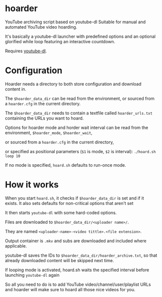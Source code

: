 # hoarder
YouTube archiving script based on youtube-dl
Suitable for manual and automated YouTube video hoarding.

It's basically a youtube-dl launcher with predefined options
and an optional glorified while loop featuring an interactive countdown.

Requires [youtube-dl](http://rg3.github.io/youtube-dl/).

# Configuration

Hoarder needs a directory to both store configuration and download content in.

The `$hoarder_data_dir` can be read from the environment,
or sourced from a `hoarder.cfg` in the current directory.

The `$hoarder_data_dir` needs to contain a textfile called `hoarder_urls.txt`
containing the URLs you want to hoard.

Options for hoarder mode and horder wait interval
can be read from the environment, `$hoarder_mode`, `$hoarder_wait`,

or sourced from a `hoarder.cfg` in the current directory,

or specified as positional parameters (`$1` is mode, `$2` is interval):
`./hoard.sh loop 10`

If no mode is specified, `hoard.sh` defaults to run-once mode.

# How it works

When you start `hoard.sh`, it checks if `$hoarder_data_dir` is set
and if it exists. It also sets defaults for non-critical options that aren't set

It then starts `youtube-dl` with some hard-coded options.

Files are downloaded to `$hoarder_data_dir/<uploader name>/`.

They are named `<uploader-name>-<video tittle>.<file extension>`.

Output container is `.mkv` and subs are downloaded and included where applicable.

youtube-dl saves the IDs to `$hoarder_data_dir/hoarder_archive.txt`,
so that already downloaded content will be skipped next time.

If looping mode is activated, hoard.sh waits the specified interval before
launching `youtube-dl` again

So all you need to do is to add YouTube video/channel/user/playlist URLs and
hoarder will make sure to hoard all those nice videos for you.
